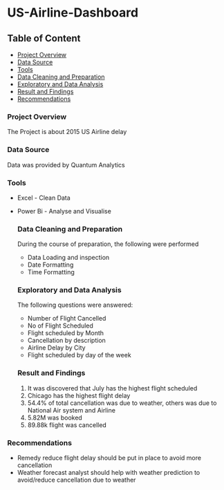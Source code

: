 # US-Airline-Dashboard

## Table of Content

- [Project Overview](#project-overview)
- [Data Source](#data-source)
- [Tools](#tools)
- [Data Cleaning and Preparation](#data-cleaning-and-preparation)
- [Exploratory and Data Analysis](#exploratory-and-data-analysis)
- [Result and Findings](#result-and-findings)
- [Recommendations](#recommendations)


### Project Overview

 The Project is about 2015 US Airline delay

 ### Data Source

 Data was provided by Quantum Analytics

 ### Tools

 - Excel - Clean Data
 - Power Bi - Analyse and Visualise

   ### Data Cleaning and Preparation

   During the course of preparation, the following were performed
   - Data Loading and inspection
   - Date Formatting
   - Time Formatting
  
   ### Exploratory and Data Analysis

   The following questions were answered:
   - Number of Flight Cancelled
   - No of Flight Scheduled
   - Flight scheduled by Month
   - Cancellation by description
   - Airline Delay by City
   - Flight scheduled by day of the week
  
    ### Result and Findings

   1. It was discovered that July has the highest flight scheduled
   2. Chicago has the highest flight delay
   3. 54.4% of total cancellation was due to weather, others was due to National Air system and Airline
   4. 5.82M was booked
   5. 89.88k flight was cancelled
  
  ### Recommendations
  
  - Remedy reduce flight delay should be put in place to avoid more cancellation
  - Weather forecast analyst should help with weather prediction to avoid/reduce cancellation due to weather
   
   




